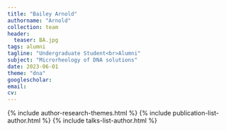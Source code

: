 ```yaml
---
title: "Bailey Arnold"
authorname: "Arnold"
collection: team
header:
  teaser: BA.jpg
tags: alumni
tagline: "Undergraduate Student<br>Alumni"
subject: "Microrheology of DNA solutions"
date: 2023-06-01
theme: "dna"
googlescholar: 
email: 
cv: 
---
```


<p align= "justify">

{% include author-research-themes.html %}
{% include publication-list-author.html %}
{% include talks-list-author.html %}